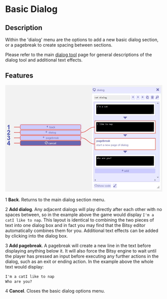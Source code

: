 # Basic Dialog

## Description
Within the 'dialog' menu are the options to add a new basic dialog section, or a pagebreak to create spacing between sections. 

Please refer to the main [dialog tool](../dialog) page for general descriptions of the dialog tool and additional text effects.

## Features

![basic dialog diagram](.images/basicDialogDiagram.JPG)

1 **Back**. Returns to the main dialog section menu.

2 **Add dialog**. Any adjacent dialogs will play directly after each other with no spaces between, so in the example above the game would display `I'm a catI like to nap`. This layout is identical to combining the two pieces of text into one dialog box and in fact you may find that the Bitsy editor automatically combines them for you. Additional text effects can be added by clicking into the dialog box.

3 **Add pagebreak**. A pagebreak will create a new line in the text before displaying anything below it. It will also force the Bitsy engine to wait until the player has pressed an input before executing any further actions in the dialog, such as an exit or ending action. In the example above the whole text would display:

```
I'm a catI like to nap
Who are you?
```

4 **Cancel**. Closes the basic dialog options menu.